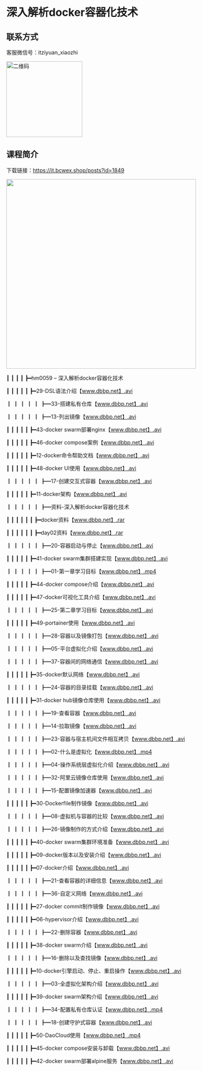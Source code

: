 # 深入解析docker容器化技术

## 联系方式

客服微信号：itziyuan_xiaozhi

<img src="https://ziyuanyun.oss-cn-guangzhou.aliyuncs.com/common/20240614073449/666b82192834a.jpg" width="200" height="200" alt="二维码">

## 课程简介

下载链接：https://it.bcwex.shop/posts?id=1849

<img src="https://ziyuanyun.oss-cn-guangzhou.aliyuncs.com/yun/20240515183548/664490045b409.jpg" width="500" alt="">

  ┃ ┃ ┃ ┃ ┣━hm0059 &#8211; 深入解析docker容器化技术

 ┃ ┃ ┃ ┃ ┃ ┣━29-DSL语法介绍【www.dbbp.net】.avi

 ┃ ┃ ┃ ┃ ┃ ┣━33-搭建私有仓库【www.dbbp.net】.avi

 ┃ ┃ ┃ ┃ ┃ ┣━13-列出镜像【www.dbbp.net】.avi

 ┃ ┃ ┃ ┃ ┃ ┣━43-docker swarm部署nginx【www.dbbp.net】.avi

 ┃ ┃ ┃ ┃ ┃ ┣━46-docker compose案例【www.dbbp.net】.avi

 ┃ ┃ ┃ ┃ ┃ ┣━12-docker命令帮助文档【www.dbbp.net】.avi

 ┃ ┃ ┃ ┃ ┃ ┣━48-docker UI使用【www.dbbp.net】.avi

 ┃ ┃ ┃ ┃ ┃ ┣━17-创建交互式容器【www.dbbp.net】.avi

 ┃ ┃ ┃ ┃ ┃ ┣━11-docker架构【www.dbbp.net】.avi

 ┃ ┃ ┃ ┃ ┃ ┣━资料-深入解析docker容器化技术

 ┃ ┃ ┃ ┃ ┃ ┃ ┣━docker资料【www.dbbp.net】.rar

 ┃ ┃ ┃ ┃ ┃ ┃ ┣━day02资料【www.dbbp.net】.rar

 ┃ ┃ ┃ ┃ ┃ ┣━20-容器启动与停止【www.dbbp.net】.avi

 ┃ ┃ ┃ ┃ ┃ ┣━41-docker swarm集群搭建实现【www.dbbp.net】.avi

 ┃ ┃ ┃ ┃ ┃ ┣━01-第一章学习目标【www.dbbp.net】.mp4

 ┃ ┃ ┃ ┃ ┃ ┣━44-docker compose介绍【www.dbbp.net】.avi

 ┃ ┃ ┃ ┃ ┃ ┣━47-docker可视化工具介绍【www.dbbp.net】.avi

 ┃ ┃ ┃ ┃ ┃ ┣━25-第二章学习目标【www.dbbp.net】.avi

 ┃ ┃ ┃ ┃ ┃ ┣━49-portainer使用【www.dbbp.net】.avi

 ┃ ┃ ┃ ┃ ┃ ┣━28-容器以及镜像打包【www.dbbp.net】.avi

 ┃ ┃ ┃ ┃ ┃ ┣━05-平台虚拟化介绍【www.dbbp.net】.avi

 ┃ ┃ ┃ ┃ ┃ ┣━37-容器间的网络通信【www.dbbp.net】.avi

 ┃ ┃ ┃ ┃ ┃ ┣━35-docker默认网络【www.dbbp.net】.avi

 ┃ ┃ ┃ ┃ ┃ ┣━24-容器的目录挂载【www.dbbp.net】.avi

 ┃ ┃ ┃ ┃ ┃ ┣━31-docker hub镜像仓库使用【www.dbbp.net】.avi

 ┃ ┃ ┃ ┃ ┃ ┣━19-查看容器【www.dbbp.net】.avi

 ┃ ┃ ┃ ┃ ┃ ┣━14-拉取镜像【www.dbbp.net】.avi

 ┃ ┃ ┃ ┃ ┃ ┣━23-容器与宿主机间文件相互拷贝【www.dbbp.net】.avi

 ┃ ┃ ┃ ┃ ┃ ┣━02-什么是虚拟化【www.dbbp.net】.mp4

 ┃ ┃ ┃ ┃ ┃ ┣━04-操作系统层虚拟化介绍【www.dbbp.net】.avi

 ┃ ┃ ┃ ┃ ┃ ┣━32-阿里云镜像仓库使用【www.dbbp.net】.avi

 ┃ ┃ ┃ ┃ ┃ ┣━15-配置镜像加速器【www.dbbp.net】.avi

 ┃ ┃ ┃ ┃ ┃ ┣━30-Dockerfile制作镜像【www.dbbp.net】.avi

 ┃ ┃ ┃ ┃ ┃ ┣━08-虚拟机与容器的比较【www.dbbp.net】.avi

 ┃ ┃ ┃ ┃ ┃ ┣━26-镜像制作的方式介绍【www.dbbp.net】.avi

 ┃ ┃ ┃ ┃ ┃ ┣━40-docker swarm集群环境准备【www.dbbp.net】.avi

 ┃ ┃ ┃ ┃ ┃ ┣━09-docker版本以及安装介绍【www.dbbp.net】.avi

 ┃ ┃ ┃ ┃ ┃ ┣━07-docker介绍【www.dbbp.net】.avi

 ┃ ┃ ┃ ┃ ┃ ┣━21-查看容器的详细信息【www.dbbp.net】.avi

 ┃ ┃ ┃ ┃ ┃ ┣━36-自定义网络【www.dbbp.net】.avi

 ┃ ┃ ┃ ┃ ┃ ┣━27-docker commit制作镜像【www.dbbp.net】.avi

 ┃ ┃ ┃ ┃ ┃ ┣━06-hypervisor介绍【www.dbbp.net】.avi

 ┃ ┃ ┃ ┃ ┃ ┣━22-删除容器【www.dbbp.net】.avi

 ┃ ┃ ┃ ┃ ┃ ┣━38-docker swarm介绍【www.dbbp.net】.avi

 ┃ ┃ ┃ ┃ ┃ ┣━16-删除以及查找镜像【www.dbbp.net】.avi

 ┃ ┃ ┃ ┃ ┃ ┣━10-docker引擎启动、停止、重启操作【www.dbbp.net】.avi

 ┃ ┃ ┃ ┃ ┃ ┣━03-全虚拟化架构介绍【www.dbbp.net】.avi

 ┃ ┃ ┃ ┃ ┃ ┣━39-docker swarm架构介绍【www.dbbp.net】.avi

 ┃ ┃ ┃ ┃ ┃ ┣━34-配置私有仓库认证【www.dbbp.net】.mp4

 ┃ ┃ ┃ ┃ ┃ ┣━18-创建守护式容器【www.dbbp.net】.avi

 ┃ ┃ ┃ ┃ ┃ ┣━50-DaoCloud使用【www.dbbp.net】.mp4

 ┃ ┃ ┃ ┃ ┃ ┣━45-docker compose安装与卸载【www.dbbp.net】.avi

 ┃ ┃ ┃ ┃ ┃ ┣━42-docker swarm部署alpine服务【www.dbbp.net】.avi

  